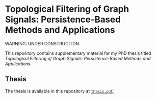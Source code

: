 # Topological Filtering of Graph Signals: Persistence-Based Methods and Applications

WARNING: UNDER CONSTRUCTION

This repository contains supplementary material for my PhD thesis titled *Topological Filtering of Graph Signals: Persistence-Based Methods and Applications*.  


## Thesis
The thesis is available in this repository at [`thesis.pdf`](./thesis.pdf).

